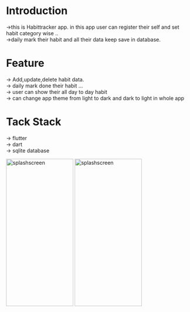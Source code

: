 # Introduction

->this is Habittracker app. in this app user can register their self and set habit category wise .. <br>
->daily mark their habit and all their data keep save  in database. 

# Feature

-> Add,update,delete habit data.<br>
-> daily mark done their habit ...<br>
-> user can show their all day to day habit <br>
-> can change app theme from light to dark and dark to light in whole app

# Tack Stack

-> flutter<br>
-> dart<br>
-> sqlite database

<img width="183" height="402" alt="splashscreen" src="https://github.com/user-attachments/assets/8ba5b113-ee6b-4dda-b9c7-3fa3018eafc6" /> 
<img width="183" height="402" alt="splashscreen" src="https://github.com/user-attachments/assets/a5a5119a-a069-438a-9914-a2dcca26a178" />

